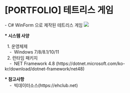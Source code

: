 <h1>[PORTFOLIO] 테트리스 게임 </h1>
    - C# WinForm 으로 제작된 테트리스 게임
    <img src=https://github.com/ChaShane/TetrisGame/assets/96649804/855beaee-7be7-4969-8397-103036fc86f3>
    <br>
    <p>
    <b>* 시스템 사양</b>
    <p>&nbsp;&nbsp;1. 운영체제 
    <br>&nbsp;&nbsp;&nbsp;&nbsp;-&nbsp;&nbsp;Windows 7/8/8.1/10/11
    <br>&nbsp;&nbsp;2. 런타임 패키지 
    <br>&nbsp;&nbsp;&nbsp;&nbsp;-&nbsp;&nbsp;NET Framework 4.8 (https://dotnet.microsoft.com/ko-kr/download/dotnet-framework/net48)
    <p>
    <b>* 참고사항</b>
    <br>&nbsp;&nbsp;&nbsp;&nbsp;-&nbsp;&nbsp;빅데이터소스(https://ehclub.net)
    
